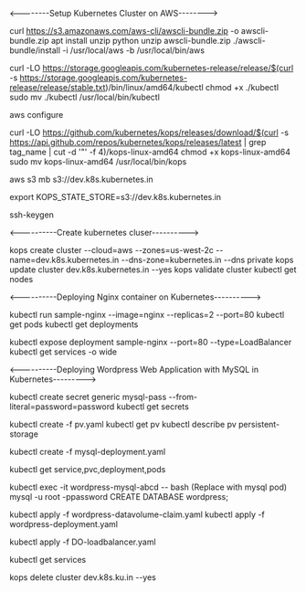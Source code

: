 <--------Setup Kubernetes Cluster on AWS-------->

curl https://s3.amazonaws.com/aws-cli/awscli-bundle.zip -o awscli-bundle.zip
apt install unzip python
unzip awscli-bundle.zip
./awscli-bundle/install -i /usr/local/aws -b /usr/local/bin/aws
 
curl -LO https://storage.googleapis.com/kubernetes-release/release/$(curl -s https://storage.googleapis.com/kubernetes-release/release/stable.txt)/bin/linux/amd64/kubectl
chmod +x ./kubectl
sudo mv ./kubectl /usr/local/bin/kubectl
 
aws configure
  
curl -LO https://github.com/kubernetes/kops/releases/download/$(curl -s https://api.github.com/repos/kubernetes/kops/releases/latest | grep tag_name | cut -d '"' -f 4)/kops-linux-amd64
chmod +x kops-linux-amd64
sudo mv kops-linux-amd64 /usr/local/bin/kops
 
 
aws s3 mb s3://dev.k8s.kubernetes.in
 
export KOPS_STATE_STORE=s3://dev.k8s.kubernetes.in
 
ssh-keygen

<----------Create kubernetes cluser---------->

kops create cluster --cloud=aws --zones=us-west-2c --name=dev.k8s.kubernetes.in --dns-zone=kubernetes.in --dns private
kops update cluster dev.k8s.kubernetes.in --yes
kops validate cluster
kubectl get nodes 

<----------Deploying Nginx container on Kubernetes---------->

kubectl run sample-nginx --image=nginx --replicas=2 --port=80
kubectl get pods
kubectl get deployments

kubectl expose deployment sample-nginx --port=80 --type=LoadBalancer
kubectl get services -o wide

<----------Deploying Wordpress Web Application with MySQL in Kubernetes--------->

kubectl create secret generic mysql-pass --from-literal=password=password
kubectl get secrets

kubectl create -f pv.yaml
kubectl get pv
kubectl describe pv persistent-storage



kubectl create -f mysql-deployment.yaml

kubectl get service,pvc,deployment,pods


kubectl exec -it wordpress-mysql-abcd -- bash (Replace with mysql pod)
mysql -u root -ppassword
CREATE DATABASE wordpress;


kubectl apply -f wordpress-datavolume-claim.yaml
kubectl apply -f wordpress-deployment.yaml

kubectl apply -f DO-loadbalancer.yaml

kubectl get services

kops delete cluster dev.k8s.ku.in --yes
